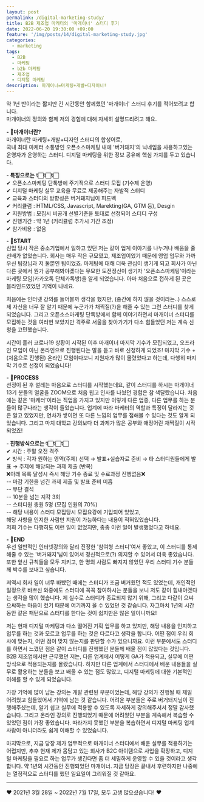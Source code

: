 ```yaml
---
layout: post
permalink: /digital-marketing-study/
title: B2B 제조업 마케터의 '마개이너' 스터디 후기
date: 2022-06-20 19:30:00 +09:00
feature: '/img/posts/14/digital-marketing-study.jpg'
categories:
  - marketing
tags:
  - B2B
  - 마케팅
  - b2b 마케팅
  - 제조업
  - 디지털 마케팅
description: 마개이너=마케팅+개발+디자이너!
---
```


약 1년 반이라는 짧지만 긴 시간동안 함께했던 '마개이너' 스터디 후기를 적어보려고 합니다.   
마개이너의 정의와 함께 저의 경험에 대해 자세히 설명드리려고 해요.   

**- 🤔마개이너란?**   
마개이너란 마케팅+개발+디자인 스터디의 합성어로,    
국내 최대 마케터 소통방인 오픈소스마케팅 내에 '버거돼지'의 닉네임을 사용하고있는 운영자가 운영하는 스터디. 디지털 마케팅을 위한 정보 공유에 핵심 가치를 두고 있습니다.   

**- 특징으로는 👇🏻👇🏻👇🏻**   
✔ 오픈소스마케팅 단톡방에 주기적으로 스터디 모집 (기수제 운영)   
✔ 디지털 마케팅 실무 교육을 무료로 제공해주는 자발적 스터디   
✔ 교육과 스터디의 방향성은 버거돼지님이 피드벡   
✔ 커리큘럼 : HTML/CSS, Javascript, Marekting(GA, GTM 등), Desgin   
✔ 지원방법 : 모집시 비공개 선별기준을 토대로 선정되어 스터디 구성   
✔ 진행기간 : 약 1년 (커리큘럼 추가시 기간 조정)    
✔ 참가비용 : 없음   


**- 📌START**   
신입 당시 작은 중소기업에서 일하고 있던 저는 같이 업계 이야기를 나누거나 배움을 줄 선배가 없었습니다. 회사는 매우 작은 규모였고, 제조업이었기 때문에 영업 업무와 가까우신 팀장님과 저 둘뿐인 팀이었죠. 마케팅에 대해 더욱 관심이 생기게 되고 회사가 아닌 다른 곳에서 뭔가 공부해봐야겠다는 무모한 도전정신이 생기자 '오픈소스마케팅'이라는 마케팅 모임(카카오톡 단체카톡방)을 알게 되었습니다. 아마 처음으로 접하게 된 곳은 블라인드였었던 기억이 나네요.    

처음에는 인터넷 강의를 들어볼까 생각을 했지만, (중간에 하지 않을 것이라는..) 스스로 제 자신을 너무 잘 알기 때문에 누군가가 채찍질(?)을 해줄 수 있는 그런 스터디를 찾게 되었습니다. 그리고 오픈소스마케팅 단톡방에서 함께 이야기하면서 마개이너 스터디를 모집하는 것을 여러번 보았지만 격주로 서울을 찾아가기가 다소 힘들었던 저는 계속 신청을 고민했습니다.    

시간이 흘러 코로나19 상황이 시작된 이후 마개이너 마지막 기수가 모집되었고, 오프라인 모임이 아닌 온라인으로 진행된다는 말을 듣고 바로 신청하게 되었죠! 마지막 기수 + (처음으로 진행된) 온라인 모임이다보니 지원자가 많이 몰렸었다고 하는데, 다행히 마지막 기수로 선정이 되었습니다!   

**- 📌PROCESS**   
선정이 된 후 설레는 마음으로 스터디를 시작했는데요, 같이 스터디를 하시는 마개이너 13기 분들의 얼굴을 ZOOM으로 처음 뵙고 인사를 나눴던 경험은 참 색달랐습니다. 처음에는 같은 '마케터'이라는 직업을 가지고 있지만 이렇게 다른 업종, 다른 업무를 하는 분들이 많구나라는 생각이 들었습니다. 업계에 따라 마케터의 역할과 특징이 달라지는 것은 알고 있었지만, 연차가 쌓이면 또 다른 느낌의 업무를 접해볼 수 있다는 것도 알게 되었습니다. 그리고 마치 대학교 강의보다 더 과제가 많은 공부와 애정어린 채찍질이 시작되었죠!   

**- 진행방식으로는 👇🏻👇🏻👇🏻**   
✔ 시간 : 주말 오전 격주   
✔ 방식 : 각자 원하는 영역(주제) 선택 → 발표+실습자료 준비 → 타 스터디원들에게 발표 → 주제에 해당되는 과제 제출 (반복)   
❌아래 목록 달성시 즉시 해당 기수 종료 및 수료과정 진행없음❌   
-- 마감 기한을 넘긴 과제 제출 및 발표 준비 미흡   
-- 무단 결석   
-- 10분을 넘는 지각 3회   
-- 스터디원 총원 5명 (모집 인원의 70%)   
-- 해당 내용이 스터디 모집당시 모집요강에 기입되어 있었고,    
해당 사항을 인지한 사람만 지원이 가능하다는 내용이 적혀있었습니다.    
저희 기수는 다행히도 이런 일이 없었지만, 종종 이런 일이 발생했었다고 하네요.   

**- 📌END**   
우선 일반적인 인터넷강의와 달리 진정한 '참여형 스터디'여서 좋았고, 이 스터디를 통제해줄 수 있는 '버거돼지'님이 있어서 정신적으로(?) 의지할 수 있어서 더욱 좋았습니다. 또한 앞선 규칙들을 모두 지키고, 한 명의 사람도 빠지지 않았던 우리 스터디 기수 분들께 박수를 보내고 싶습니다.     

저역시 회사 일이 너무 바빴던 때에는 스터디가 조금 버거웠던 적도 있었는데, 개인적인 일정으로 바쁘신 와중에도 스터디에 꼭꼭 참여하시는 분들을 보니 저도 같이 힘내야겠다는 생각을 많이 했습니다. 제 실수로 스터디가 종료되지 않기 위해, 그리고 다같이 으쌰으쌰하는 마음이 컸기 때문에 여기까지 올 수 있었던 것 같습니다. 자그마치 1년의 시간동안 같은 패턴으로 스터디를 한다는 것이 쉽지만은 않은 일이니까요!   

저는 현재 디지털 마케팅과 다소 떨어진 기획 업무를 하고 있지만, 해당 내용을 인지하고 업무를 하는 것과 모르고 업무를 하는 것은 다르다고 생각을 합니다. 어떤 점이 우리 회사에 맞는지, 어떤 점이 맞지 않는지를 판단할 수가 있으니까요. 이런 부분에서도 스터디를 하면서 느꼈던 점은 같이 스터디를 진행했던 분들께 배울 점이 많았다는 것입니다.    
B2B 제조업에서만 근무했던 저는, 다른 업계에서 어떻게 GA가 적용되고, 실무에 어떤 방식으로 적용되는지를 몰랐습니다. 하지만 다른 업계에서 스터디에서 배운 내용들을 실무로 활용하는 분들을 보고 배울 수 있는 점도 많았고, 디지털 마케팅에 대한 기본적인 이해를 할 수 있게 되었습니다.   

가장 기억에 많이 남는 강의는 개발 관련된 부분이었는데, 해당 강의가 진행될 때 제일 어려웠고 힘들었어서 기억에 남는 것 같습니다. 어려운 부분들은 주로 버거돼지님이 진행해주셨는데, 알기 쉽고 실무에 적용할 수 있도록 자세하게 강의해주셔서 정말 감사했습니다. 그리고 온라인 강의로 진행되었기 때문에 어려웠던 부분을 계속해서 복습할 수 있었던 점이 가장 좋았습니다. 따라가지 못했던 부분을 복습하면서 디지털 마케팅 업계 사람이 아니더라도 쉽게 이해할 수 있었습니다.   

마지막으로, 지금 당장 제가 업무적으로 마개이너 스터디에서 배운 실무를 적용하기는 어렵지만, 추후 현재 제가 몸담고 있는 회사가 B2C 아이템으로 사업을 확장하고, 디지털 마케팅을 필요로 하는 업무가 생긴다면 좀 더 세밀하게 운영할 수 있을 것이라고 생각합니다. 약 1년의 시간동안 진행되었던 마개이너. 지금 당장은 끝내서 후련하지만 나중에는 열정적으로 스터디를 했던 일요일이 그리워질 것 같아요.   

-------------------------

❤ 2021년 3월 28일 ~ 2022년 7월 17일, 모두 고생 많으셨습니다! ❤   
